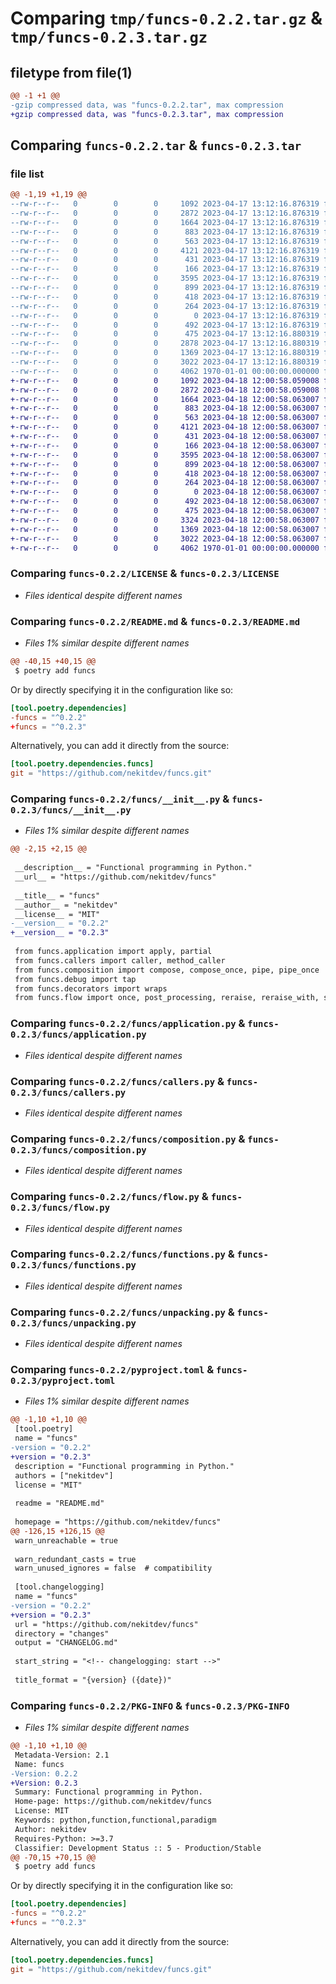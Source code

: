 # Comparing `tmp/funcs-0.2.2.tar.gz` & `tmp/funcs-0.2.3.tar.gz`

## filetype from file(1)

```diff
@@ -1 +1 @@
-gzip compressed data, was "funcs-0.2.2.tar", max compression
+gzip compressed data, was "funcs-0.2.3.tar", max compression
```

## Comparing `funcs-0.2.2.tar` & `funcs-0.2.3.tar`

### file list

```diff
@@ -1,19 +1,19 @@
--rw-r--r--   0        0        0     1092 2023-04-17 13:12:16.876319 funcs-0.2.2/LICENSE
--rw-r--r--   0        0        0     2872 2023-04-17 13:12:16.876319 funcs-0.2.2/README.md
--rw-r--r--   0        0        0     1664 2023-04-17 13:12:16.876319 funcs-0.2.2/funcs/__init__.py
--rw-r--r--   0        0        0      883 2023-04-17 13:12:16.876319 funcs-0.2.2/funcs/application.py
--rw-r--r--   0        0        0      563 2023-04-17 13:12:16.876319 funcs-0.2.2/funcs/callers.py
--rw-r--r--   0        0        0     4121 2023-04-17 13:12:16.876319 funcs-0.2.2/funcs/composition.py
--rw-r--r--   0        0        0      431 2023-04-17 13:12:16.876319 funcs-0.2.2/funcs/debug.py
--rw-r--r--   0        0        0      166 2023-04-17 13:12:16.876319 funcs-0.2.2/funcs/decorators.py
--rw-r--r--   0        0        0     3595 2023-04-17 13:12:16.876319 funcs-0.2.2/funcs/flow.py
--rw-r--r--   0        0        0      899 2023-04-17 13:12:16.876319 funcs-0.2.2/funcs/functions.py
--rw-r--r--   0        0        0      418 2023-04-17 13:12:16.876319 funcs-0.2.2/funcs/getters.py
--rw-r--r--   0        0        0      264 2023-04-17 13:12:16.876319 funcs-0.2.2/funcs/primitives.py
--rw-r--r--   0        0        0        0 2023-04-17 13:12:16.876319 funcs-0.2.2/funcs/py.typed
--rw-r--r--   0        0        0      492 2023-04-17 13:12:16.876319 funcs-0.2.2/funcs/reduction.py
--rw-r--r--   0        0        0      475 2023-04-17 13:12:16.880319 funcs-0.2.2/funcs/types.py
--rw-r--r--   0        0        0     2878 2023-04-17 13:12:16.880319 funcs-0.2.2/funcs/typing.py
--rw-r--r--   0        0        0     1369 2023-04-17 13:12:16.880319 funcs-0.2.2/funcs/unpacking.py
--rw-r--r--   0        0        0     3022 2023-04-17 13:12:16.880319 funcs-0.2.2/pyproject.toml
--rw-r--r--   0        0        0     4062 1970-01-01 00:00:00.000000 funcs-0.2.2/PKG-INFO
+-rw-r--r--   0        0        0     1092 2023-04-18 12:00:58.059008 funcs-0.2.3/LICENSE
+-rw-r--r--   0        0        0     2872 2023-04-18 12:00:58.059008 funcs-0.2.3/README.md
+-rw-r--r--   0        0        0     1664 2023-04-18 12:00:58.063007 funcs-0.2.3/funcs/__init__.py
+-rw-r--r--   0        0        0      883 2023-04-18 12:00:58.063007 funcs-0.2.3/funcs/application.py
+-rw-r--r--   0        0        0      563 2023-04-18 12:00:58.063007 funcs-0.2.3/funcs/callers.py
+-rw-r--r--   0        0        0     4121 2023-04-18 12:00:58.063007 funcs-0.2.3/funcs/composition.py
+-rw-r--r--   0        0        0      431 2023-04-18 12:00:58.063007 funcs-0.2.3/funcs/debug.py
+-rw-r--r--   0        0        0      166 2023-04-18 12:00:58.063007 funcs-0.2.3/funcs/decorators.py
+-rw-r--r--   0        0        0     3595 2023-04-18 12:00:58.063007 funcs-0.2.3/funcs/flow.py
+-rw-r--r--   0        0        0      899 2023-04-18 12:00:58.063007 funcs-0.2.3/funcs/functions.py
+-rw-r--r--   0        0        0      418 2023-04-18 12:00:58.063007 funcs-0.2.3/funcs/getters.py
+-rw-r--r--   0        0        0      264 2023-04-18 12:00:58.063007 funcs-0.2.3/funcs/primitives.py
+-rw-r--r--   0        0        0        0 2023-04-18 12:00:58.063007 funcs-0.2.3/funcs/py.typed
+-rw-r--r--   0        0        0      492 2023-04-18 12:00:58.063007 funcs-0.2.3/funcs/reduction.py
+-rw-r--r--   0        0        0      475 2023-04-18 12:00:58.063007 funcs-0.2.3/funcs/types.py
+-rw-r--r--   0        0        0     3324 2023-04-18 12:00:58.063007 funcs-0.2.3/funcs/typing.py
+-rw-r--r--   0        0        0     1369 2023-04-18 12:00:58.063007 funcs-0.2.3/funcs/unpacking.py
+-rw-r--r--   0        0        0     3022 2023-04-18 12:00:58.063007 funcs-0.2.3/pyproject.toml
+-rw-r--r--   0        0        0     4062 1970-01-01 00:00:00.000000 funcs-0.2.3/PKG-INFO
```

### Comparing `funcs-0.2.2/LICENSE` & `funcs-0.2.3/LICENSE`

 * *Files identical despite different names*

### Comparing `funcs-0.2.2/README.md` & `funcs-0.2.3/README.md`

 * *Files 1% similar despite different names*

```diff
@@ -40,15 +40,15 @@
 $ poetry add funcs
 ```
 
 Or by directly specifying it in the configuration like so:
 
 ```toml
 [tool.poetry.dependencies]
-funcs = "^0.2.2"
+funcs = "^0.2.3"
 ```
 
 Alternatively, you can add it directly from the source:
 
 ```toml
 [tool.poetry.dependencies.funcs]
 git = "https://github.com/nekitdev/funcs.git"
```

### Comparing `funcs-0.2.2/funcs/__init__.py` & `funcs-0.2.3/funcs/__init__.py`

 * *Files 1% similar despite different names*

```diff
@@ -2,15 +2,15 @@
 
 __description__ = "Functional programming in Python."
 __url__ = "https://github.com/nekitdev/funcs"
 
 __title__ = "funcs"
 __author__ = "nekitdev"
 __license__ = "MIT"
-__version__ = "0.2.2"
+__version__ = "0.2.3"
 
 from funcs.application import apply, partial
 from funcs.callers import caller, method_caller
 from funcs.composition import compose, compose_once, pipe, pipe_once
 from funcs.debug import tap
 from funcs.decorators import wraps
 from funcs.flow import once, post_processing, reraise, reraise_with, suppress, wrap_with
```

### Comparing `funcs-0.2.2/funcs/application.py` & `funcs-0.2.3/funcs/application.py`

 * *Files identical despite different names*

### Comparing `funcs-0.2.2/funcs/callers.py` & `funcs-0.2.3/funcs/callers.py`

 * *Files identical despite different names*

### Comparing `funcs-0.2.2/funcs/composition.py` & `funcs-0.2.3/funcs/composition.py`

 * *Files identical despite different names*

### Comparing `funcs-0.2.2/funcs/flow.py` & `funcs-0.2.3/funcs/flow.py`

 * *Files identical despite different names*

### Comparing `funcs-0.2.2/funcs/functions.py` & `funcs-0.2.3/funcs/functions.py`

 * *Files identical despite different names*

### Comparing `funcs-0.2.2/funcs/unpacking.py` & `funcs-0.2.3/funcs/unpacking.py`

 * *Files identical despite different names*

### Comparing `funcs-0.2.2/pyproject.toml` & `funcs-0.2.3/pyproject.toml`

 * *Files 1% similar despite different names*

```diff
@@ -1,10 +1,10 @@
 [tool.poetry]
 name = "funcs"
-version = "0.2.2"
+version = "0.2.3"
 description = "Functional programming in Python."
 authors = ["nekitdev"]
 license = "MIT"
 
 readme = "README.md"
 
 homepage = "https://github.com/nekitdev/funcs"
@@ -126,15 +126,15 @@
 warn_unreachable = true
 
 warn_redundant_casts = true
 warn_unused_ignores = false  # compatibility
 
 [tool.changelogging]
 name = "funcs"
-version = "0.2.2"
+version = "0.2.3"
 url = "https://github.com/nekitdev/funcs"
 directory = "changes"
 output = "CHANGELOG.md"
 
 start_string = "<!-- changelogging: start -->"
 
 title_format = "{version} ({date})"
```

### Comparing `funcs-0.2.2/PKG-INFO` & `funcs-0.2.3/PKG-INFO`

 * *Files 1% similar despite different names*

```diff
@@ -1,10 +1,10 @@
 Metadata-Version: 2.1
 Name: funcs
-Version: 0.2.2
+Version: 0.2.3
 Summary: Functional programming in Python.
 Home-page: https://github.com/nekitdev/funcs
 License: MIT
 Keywords: python,function,functional,paradigm
 Author: nekitdev
 Requires-Python: >=3.7
 Classifier: Development Status :: 5 - Production/Stable
@@ -70,15 +70,15 @@
 $ poetry add funcs
 ```
 
 Or by directly specifying it in the configuration like so:
 
 ```toml
 [tool.poetry.dependencies]
-funcs = "^0.2.2"
+funcs = "^0.2.3"
 ```
 
 Alternatively, you can add it directly from the source:
 
 ```toml
 [tool.poetry.dependencies.funcs]
 git = "https://github.com/nekitdev/funcs.git"
```

